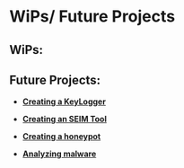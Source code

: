 # WiPs/ Future Projects

<h2>WiPs:</h2>





















<h2>Future Projects:</h2>

- <b>[Creating a KeyLogger](Link)</b>

- <b>[Creating an SEIM Tool](Link)</b>

- <b>[Creating a honeypot](Link)</b>

- <b>[Analyzing malware](Link)</b>
